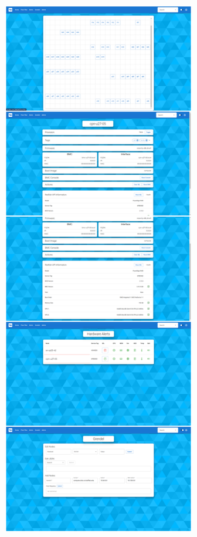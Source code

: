 ![Floor Plan](/screenshots/Floor_Plan.png?raw=true) \
![Node View](/screenshots/Node_View_1.png?raw=true) \
![Node View](/screenshots/Node_View_2.png?raw=true) \
![OME](/screenshots/OME.png?raw=true) \
![Grendel](/screenshots/Grendel.png?raw=true)
